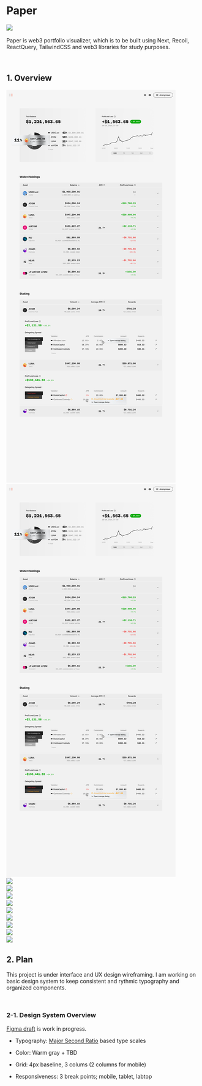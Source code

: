 # Paper

<img src="./logo_xl.png" />

<br />

Paper is web3 portfolio visualizer, which is to be built using Next, Recoil, ReactQuery, TailwindCSS and web3 libraries for study purposes.

<br />

## 1. Overview

<img src="./overview.jpg" />
<br />
<img src="./overview2.jpg" />
<br />
<img src="./overview3.jpg" />
<br />
<img src="./overview5.jpg" />
<br />
<img src="./overview6.jpg" />
<br />
<img src="./overview7.jpg" />
<br />
<img src="./overview8.jpg" />
<br />
<img src="./overview9.jpg" />
<br />
<img src="./overview91.jpg" />
<br />
<img src="./overview92.jpg" />
<br />
<img src="./overview93.jpg" />
<br />

## 2. Plan

This project is under interface and UX design wireframing. I am working on basic design system to keep consistent and rythmic typography and organized components.

<br />

### 2-1. Design System Overview

[Figma draft](https://www.figma.com/file/MOkJ3REJI1movw8thd1q7H/PAPER---Web3-Portfolio-Visualizer?node-id=95%3A29298&t=zmYK4fvwkTFkVLkV-1) is work in progress.

- Typography: [Major Second Ratio](https://en.wikipedia.org/wiki/Major_second#Epogdoon) based type scales

- Color: Warm gray + TBD

- Grid: 4px baseline, 3 colums (2 columns for mobile)

- Responsiveness: 3 break points; mobile, tablet, labtop

<br />

